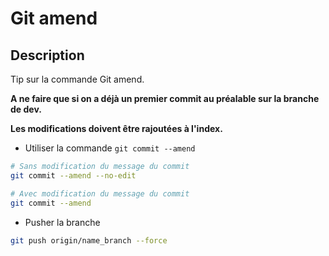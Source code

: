 # Git amend

## Description
Tip sur la commande Git amend.

**A ne faire que si on a déjà un premier commit au préalable sur la branche de dev.**

**Les modifications doivent être rajoutées à l'index.**

- Utiliser la commande `git commit --amend`

```bash
# Sans modification du message du commit
git commit --amend --no-edit

# Avec modification du message du commit
git commit --amend
```

- Pusher la branche

```bash
git push origin/name_branch --force
```
